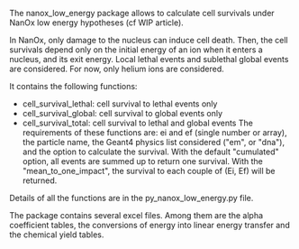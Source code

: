 The nanox_low_energy package allows to calculate cell survivals under NanOx low energy hypotheses (cf WIP article). 

In NanOx, only damage to the nucleus can induce cell death. Then, the cell survivals depend only on the initial energy of an ion when it enters a nucleus, and its exit energy. Local lethal events and sublethal global events are considered.
For now, only helium ions are considered.

It contains the following functions:
- cell_survival_lethal: cell survival to lethal events only
- cell_survival_global: cell survival to global events only
- cell_survival_total: cell survival to lethal and global events
The requirements of these functions are: ei and ef (single number or array), the particle name, the Geant4 physics list considered ("em", or "dna"), and the option to calculate the survival. With the default "cumulated" option, all events are summed up to return one survival. With the "mean_to_one_impact", the survival to each couple of (Ei, Ef) will be returned.

Details of all the functions are in the py_nanox_low_energy.py file.


The package contains several excel files. Among them are the alpha coefficient tables, the conversions of energy into linear energy transfer and the chemical yield tables.
